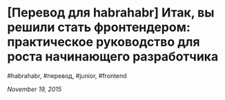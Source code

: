 # [Перевод для habrahabr] Итак, вы решили стать фронтендером: практическое руководство для роста начинающего разработчика

#habrahabr, #перевод, #junior, #frontend

_November 19, 2015_

<script type="text/javascript">
	(function () {
		window.location.href = 'http://habrahabr.ru/post/271135/';
	})(window);
</script>